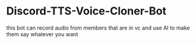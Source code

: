 # Discord-TTS-Voice-Cloner-Bot
this bot can record audio from members that are in vc and use AI to make them say whatever you want
